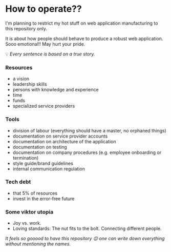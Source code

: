 # How to operate??

I'm planning to restrict my hot stuff on web application manufacturing to this repository only.

It is about how people should behave to produce a robust web application. Sooo emotional!! May hurt your pride.

:bulb: _Every sentence is based on a true story._

### Resources

- a vision
- leadership skills
- persons with knowledge and experience
- time
- funds
- specialized service providers

### Tools

- division of labour (everything should have a master, no orphaned things)
- documentation on service provider accounts
- documentation on architecture of the application
- documentation on testing
- documentation on company procedures (e.g. employee onboarding or termination)
- style guide/brand guidelines
- internal communication regulation

### Tech debt

- that 5% of resources
- invest in the error-free future

### Some viktor utopia

- Joy vs. work.
- Loving standards: The nut fits to the bolt. Connecting different people.

_It feels so gooood to have this repository 😌 one can write down everything without mentioning the names._

